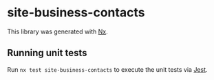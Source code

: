 # site-business-contacts

This library was generated with [Nx](https://nx.dev).

## Running unit tests

Run `nx test site-business-contacts` to execute the unit tests via [Jest](https://jestjs.io).

